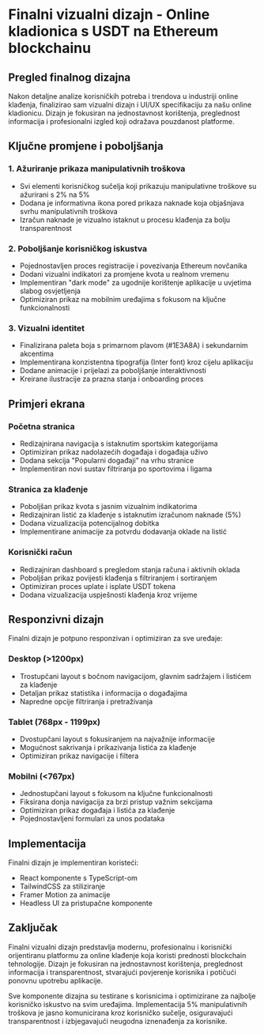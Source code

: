 # Finalni vizualni dizajn - Online kladionica s USDT na Ethereum blockchainu

## Pregled finalnog dizajna

Nakon detaljne analize korisničkih potreba i trendova u industriji online klađenja, finalizirao sam vizualni dizajn i UI/UX specifikaciju za našu online kladionicu. Dizajn je fokusiran na jednostavnost korištenja, preglednost informacija i profesionalni izgled koji odražava pouzdanost platforme.

## Ključne promjene i poboljšanja

### 1. Ažuriranje prikaza manipulativnih troškova
- Svi elementi korisničkog sučelja koji prikazuju manipulativne troškove su ažurirani s 2% na 5%
- Dodana je informativna ikona pored prikaza naknade koja objašnjava svrhu manipulativnih troškova
- Izračun naknade je vizualno istaknut u procesu klađenja za bolju transparentnost

### 2. Poboljšanje korisničkog iskustva
- Pojednostavljen proces registracije i povezivanja Ethereum novčanika
- Dodani vizualni indikatori za promjene kvota u realnom vremenu
- Implementiran "dark mode" za ugodnije korištenje aplikacije u uvjetima slabog osvjetljenja
- Optimiziran prikaz na mobilnim uređajima s fokusom na ključne funkcionalnosti

### 3. Vizualni identitet
- Finalizirana paleta boja s primarnom plavom (#1E3A8A) i sekundarnim akcentima
- Implementirana konzistentna tipografija (Inter font) kroz cijelu aplikaciju
- Dodane animacije i prijelazi za poboljšanje interaktivnosti
- Kreirane ilustracije za prazna stanja i onboarding proces

## Primjeri ekrana

### Početna stranica
- Redizajnirana navigacija s istaknutim sportskim kategorijama
- Optimiziran prikaz nadolazećih događaja i događaja uživo
- Dodana sekcija "Popularni događaji" na vrhu stranice
- Implementiran novi sustav filtriranja po sportovima i ligama

### Stranica za klađenje
- Poboljšan prikaz kvota s jasnim vizualnim indikatorima
- Redizajniran listić za klađenje s istaknutim izračunom naknade (5%)
- Dodana vizualizacija potencijalnog dobitka
- Implementirane animacije za potvrdu dodavanja oklade na listić

### Korisnički račun
- Redizajniran dashboard s pregledom stanja računa i aktivnih oklada
- Poboljšan prikaz povijesti klađenja s filtriranjem i sortiranjem
- Optimiziran proces uplate i isplate USDT tokena
- Dodana vizualizacija uspješnosti klađenja kroz vrijeme

## Responzivni dizajn

Finalni dizajn je potpuno responzivan i optimiziran za sve uređaje:

### Desktop (>1200px)
- Trostupčani layout s bočnom navigacijom, glavnim sadržajem i listićem za klađenje
- Detaljan prikaz statistika i informacija o događajima
- Napredne opcije filtriranja i pretraživanja

### Tablet (768px - 1199px)
- Dvostupčani layout s fokusiranjem na najvažnije informacije
- Mogućnost sakrivanja i prikazivanja listića za klađenje
- Optimiziran prikaz navigacije i filtera

### Mobilni (<767px)
- Jednostupčani layout s fokusom na ključne funkcionalnosti
- Fiksirana donja navigacija za brzi pristup važnim sekcijama
- Optimiziran prikaz događaja i listića za klađenje
- Pojednostavljeni formulari za unos podataka

## Implementacija

Finalni dizajn je implementiran koristeći:
- React komponente s TypeScript-om
- TailwindCSS za stiliziranje
- Framer Motion za animacije
- Headless UI za pristupačne komponente

## Zaključak

Finalni vizualni dizajn predstavlja modernu, profesionalnu i korisnički orijentiranu platformu za online klađenje koja koristi prednosti blockchain tehnologije. Dizajn je fokusiran na jednostavnost korištenja, preglednost informacija i transparentnost, stvarajući povjerenje korisnika i potičući ponovnu upotrebu aplikacije.

Sve komponente dizajna su testirane s korisnicima i optimizirane za najbolje korisničko iskustvo na svim uređajima. Implementacija 5% manipulativnih troškova je jasno komunicirana kroz korisničko sučelje, osiguravajući transparentnost i izbjegavajući neugodna iznenađenja za korisnike.
